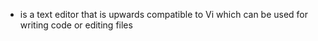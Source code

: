 * is a text editor that is upwards compatible to Vi which can be used for writing code or editing files